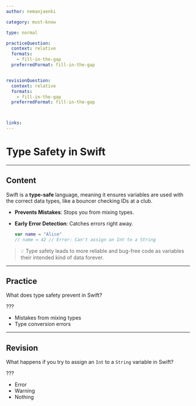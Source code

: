 ```yaml
---
author: nemanjaenki

category: must-know

type: normal

practiceQuestion:
  context: relative
  formats:
    - fill-in-the-gap
  preferredFormat: fill-in-the-gap


revisionQuestion:
  context: relative
  formats:
    - fill-in-the-gap
  preferredFormat: fill-in-the-gap



links:
---
```


# Type Safety in Swift

---
## Content

Swift is a **type-safe** language, meaning it ensures variables are used with the correct data types, like a bouncer checking IDs at a club.

- **Prevents Mistakes**: Stops you from mixing types.
- **Early Error Detection**: Catches errors right away.

  ```swift
  var name = "Alice"
  // name = 42 // Error: Can't assign an Int to a String
  ```

> 💡 Type safety leads to more reliable and bug-free code as variables their intended kind of data forever.
---
## Practice

What does type safety prevent in Swift?

???

- Mistakes from mixing types
- Type conversion errors

---
## Revision

What happens if you try to assign an `Int` to a `String` variable in Swift?

???

- Error
- Warning
- Nothing

